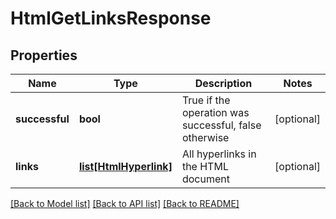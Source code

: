 # HtmlGetLinksResponse

## Properties
Name | Type | Description | Notes
------------ | ------------- | ------------- | -------------
**successful** | **bool** | True if the operation was successful, false otherwise | [optional] 
**links** | [**list[HtmlHyperlink]**](HtmlHyperlink.md) | All hyperlinks in the HTML document | [optional] 

[[Back to Model list]](../README.md#documentation-for-models) [[Back to API list]](../README.md#documentation-for-api-endpoints) [[Back to README]](../README.md)


